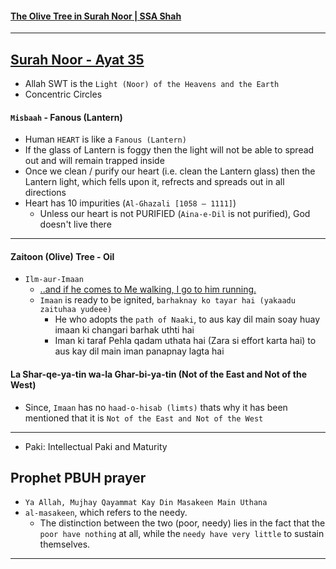 #### [The Olive Tree in Surah Noor | SSA Shah](https://www.youtube.com/shorts/KQq1DEkEf3g)
***

## [Surah Noor - Ayat 35](https://quran.com/24/35)
* Allah SWT is the `Light (Noor) of the Heavens and the Earth`
* Concentric Circles

#### `Misbaah` - Fanous (Lantern)
* Human `HEART` is like a `Fanous (Lantern)`
* If the glass of Lantern is foggy then the light will not be able to spread out and will remain trapped inside
* Once we clean / purify our heart (i.e. clean the Lantern glass) then the Lantern light, which fells upon it, refrects and spreads out in all directions
* Heart has 10 impurities (`Al-Ghazali [1058 – 1111]`)
    * Unless our heart is not PURIFIED (`Aina-e-Dil` is not purified), God doesn't live there

***

#### Zaitoon (Olive) Tree - Oil 
* `Ilm-aur-Imaan`
  * [..and if he comes to Me walking, I go to him running.](https://sunnah.com/bukhari/97/34)
  * `Imaan` is ready to be ignited, `barhaknay ko tayar hai (yakaadu zaituhaa yudeee)`
      * He who adopts the `path of Naaki`, to aus kay dil main soay huay imaan ki changari barhak uthti hai 
      * Iman ki taraf Pehla qadam uthata hai (Zara si effort karta hai) to aus kay dil main iman panapnay lagta hai

#### La Shar-qe-ya-tin wa-la Ghar-bi-ya-tin (Not of the East and Not of the West)
* Since, `Imaan` has no `haad-o-hisab (limts)` thats why it has been mentioned that it is `Not of the East and Not of the West`

***

* Paki: Intellectual Paki and Maturity

## Prophet PBUH prayer
* `Ya Allah, Mujhay Qayammat Kay Din Masakeen Main Uthana`
* `al-masakeen`, which refers to the needy. 
  * The distinction between the two (poor, needy) lies in the fact that the `poor have nothing` at all, while the `needy have very little` to sustain themselves.

***
